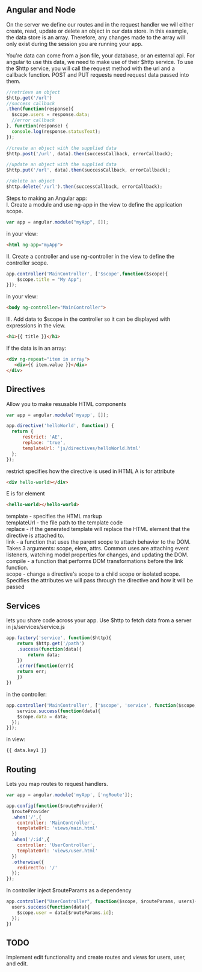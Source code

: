 ## Angular and Node

On the server we define our routes and in the request 
handler we will either create, read, update or delete
an object in our data store.  In this example, the 
data store is an array.  Therefore, any changes made to
the array will only exist during the session you are
running your app. 

You're data can come from a json file,
your database, or an external api.  For angular to use 
this data, we need to make use of their $http service. 
To use the $http service, you will call the request method
with the url and a callback function. POST and PUT requests
need request data passed into them. 

```js
//retrieve an object
$http.get('/url')
//success callback
.then(function(response){
  $scope.users = response.data;
  //error callback
}, function(response) {
  console.log(response.statusText);
});

//create an object with the supplied data
$http.post('/url', data).then(successCallback, errorCallback);

//update an object with the supplied data
$http.put('/url', data).then(successCallback, errorCallback);

//delete an object
$http.delete('/url').then(successCallback, errorCallback);
```

Steps to making an Angular app:   
I. Create a module and use ng-app in the view to define
the application scope.   
```js
var app = angular.module("myApp", []);
```
in your view:

```html
<html ng-app="myApp">
```
II. Create a controller and use ng-controller in the 
view to define the controller scope.

```js
app.controller('MainController', ['$scope',function($scope){
	$scope.title = "My App";
}]);
```
in your view:

```html
<body ng-controller="MainController">
```

III. Add data to $scope in the controller so it can be
displayed with expressions in the view.
```html
<h1>{{ title }}</h1>
```

If the data is in an array:

```html
<div ng-repeat="item in array">
   <div>{{ item.value }}</div>
</div>
```

## Directives

Allow you to make resusable HTML components
```js
var app = angular.module('myapp', []);

app.directive('helloWorld', function() {
  return {
      restrict: 'AE',
      replace: 'true',
      templateUrl: 'js/directives/helloWorld.html'
  };
});
```
restrict specifies how the directive is used in HTML
A is for attribute

```html
<div hello-world></div>
```

E is for element

```html
<hello-world></hello-world>
```

template - specifies the HTML markup  
templateUrl - the file path to the template code  
replace - if the generated template will replace the HTML element that the directive is attached to.  
link - a function that uses the parent scope to attach behavior to the DOM. Takes 3 arguments: scope, elem, attrs. Common uses are attaching event listeners, watching model properties for changes, and updating the DOM.  
compile - a function that performs DOM transformations before the link function.  
scope - change a directive's scope to a child scope or isolated scope. Specifies the attributes we will pass through the directive and how it will be passed  

## Services

lets you share code across your app. Use $http to fetch data from a server
in js/services/service.js

```js
app.factory('service', function($http){
	return $http.get('/path')
	.success(function(data){
		return data;
	})
	.error(function(err){
	return err;
	})
})
```
in the controller:

```js
app.controller('MainController', ['$scope', 'service', function($scope, service) {
	service.success(function(data){
    $scope.data = data;
  });
}]);
```
in view:

```html
{{ data.key1 }}
```
## Routing
Lets you map routes to request handlers.

```js
var app = angular.module('myApp', ['ngRoute']);

app.config(function($routeProvider){
  $routeProvider
  .when('/',{
    controller: 'MainController',
    templateUrl: 'views/main.html'
  })
  .when('/:id',{
    controller: 'UserController',
    templateUrl: 'views/user.html'
  })
  .otherwise({
    redirectTo: '/'
  });
});
```
In controller inject $routeParams as a dependency

```js
app.controller("UserController", function($scope, $routeParams, users){
  users.success(function(data){
    $scope.user = data[$routeParams.id];
  });
})
```
 
## TODO 
Implement edit functionality and create routes and views for users, user, and edit.  